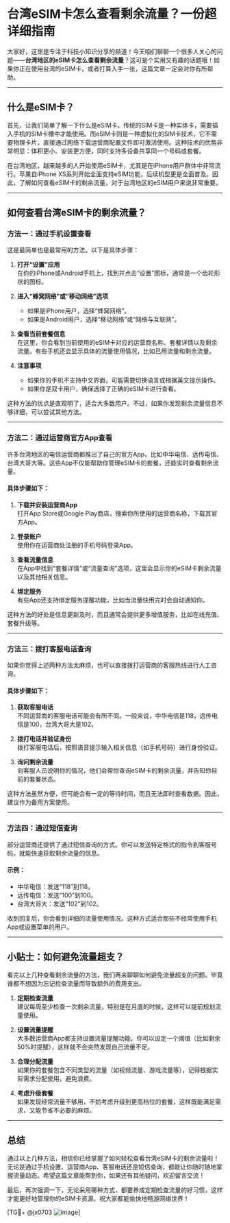 # 台湾eSIM卡怎么查看剩余流量？一份超详细指南

大家好，这里是专注于科技小知识分享的频道！今天咱们聊聊一个很多人关心的问题——**台湾地区的eSIM卡怎么查看剩余流量**？这可是个实用又有趣的话题哦！如果你正在使用台湾的eSIM卡，或者打算入手一张，这篇文章一定会对你有所帮助。

---

## 什么是eSIM卡？

首先，让我们简单了解一下什么是eSIM卡。传统的SIM卡是一种实体卡，需要插入手机的SIM卡槽中才能使用。而eSIM卡则是一种虚拟化的SIM卡技术，它不需要物理卡片，直接通过网络下载运营商配置文件即可激活使用。这种技术的优势非常明显：体积更小、安装更方便，同时支持多设备共享同一个号码或套餐。

在台湾地区，越来越多的人开始使用eSIM卡，尤其是在iPhone用户群体中非常流行。苹果自iPhone XS系列开始全面支持eSIM功能，后续机型更是全面普及。因此，了解如何查看eSIM卡的剩余流量，对于台湾地区的eSIM用户来说非常重要。

---

## 如何查看台湾eSIM卡的剩余流量？

### 方法一：通过手机设置查看

这是最简单也是最常用的方法。以下是具体步骤：

1. **打开“设置”应用**  
   在你的iPhone或Android手机上，找到并点击“设置”图标，通常是一个齿轮形状的图标。

2. **进入“蜂窝网络”或“移动网络”选项**  
   - 如果是iPhone用户，选择“蜂窝网络”。
   - 如果是Android用户，选择“移动网络”或“网络与互联网”。

3. **查看当前套餐信息**  
   在这里，你会看到当前使用的eSIM卡对应的运营商名称、套餐详情以及剩余流量。有些手机还会显示具体的流量使用情况，比如已用流量和剩余流量。

4. **注意事项**  
   - 如果你的手机不支持中文界面，可能需要切换语言或根据英文提示操作。
   - 如果你是双卡用户，确保选择了正确的eSIM卡进行查看。

这种方法的优点是直观明了，适合大多数用户。不过，如果你发现剩余流量信息不够详细，可以尝试其他方法。

---

### 方法二：通过运营商官方App查看

许多台湾地区的电信运营商都推出了自己的官方App，比如中华电信、远传电信、台湾大哥大等。这些App不仅能帮助你管理eSIM卡的套餐，还能实时查看剩余流量。

#### 具体步骤如下：

1. **下载并安装运营商App**  
   打开App Store或Google Play商店，搜索你所使用的运营商名称，下载其官方App。

2. **登录账户**  
   使用你在运营商处注册的手机号码登录App。

3. **查看流量信息**  
   在App中找到“套餐详情”或“流量查询”选项，这里会显示你的eSIM卡剩余流量以及其他相关信息。

4. **绑定服务**  
   有些App还支持绑定服务提醒功能，比如当流量快用完时会自动通知你。

这种方法的好处是信息更新及时，而且通常会提供更多增值服务，比如在线充值、套餐升级等。

---

### 方法三：拨打客服电话查询

如果你觉得上述两种方法太麻烦，也可以直接拨打运营商的客服热线进行人工咨询。

#### 具体步骤如下：

1. **获取客服电话**  
   不同运营商的客服电话可能会有所不同。一般来说，中华电信是118，远传电信是100，台湾大哥大是102。

2. **拨打电话并验证身份**  
   拨打客服电话后，按照语音提示输入相关信息（如手机号码）进行身份验证。

3. **询问剩余流量**  
   向客服人员说明你的情况，他们会帮你查询eSIM卡的剩余流量，并告知你目前的套餐状态。

这种方法虽然方便，但可能会有一定的等待时间，而且无法即时查看数据。因此，建议作为备用方案使用。

---

### 方法四：通过短信查询

部分运营商还提供了通过短信查询的方式。你可以发送特定格式的指令到客服号码，就能快速获取剩余流量的信息。

#### 示例：

- 中华电信：发送“118”到118。
- 远传电信：发送“100”到100。
- 台湾大哥大：发送“102”到102。

收到回复后，你会看到详细的流量使用情况。这种方式适合那些不经常使用手机App或设置菜单的用户。

---

## 小贴士：如何避免流量超支？

看完以上几种查看剩余流量的方法，我们再来聊聊如何避免流量超支的问题。毕竟谁都不想因为忘记检查流量而导致额外的费用支出。

1. **定期检查流量**  
   建议每周至少检查一次剩余流量，特别是在月底的时候，这样可以提前规划流量使用。

2. **设置流量提醒**  
   大多数运营商App都支持设置流量提醒功能。你可以设定一个阈值（比如剩余50%时提醒），这样就不会突然发现自己流量不足。

3. **合理分配流量**  
   如果你的套餐包含不同类型的流量（如视频流量、游戏流量等），记得根据实际需求分配使用，避免浪费。

4. **考虑升级套餐**  
   如果发现经常流量不够用，不妨考虑升级到更高档位的套餐，这样既能满足需求，又能节省不必要的麻烦。

---

## 总结

通过以上几种方法，相信你已经掌握了如何轻松查看台湾eSIM卡的剩余流量啦！无论是通过手机设置、运营商App、客服电话还是短信查询，都能让你随时随地掌握流量动态。希望这篇文章能帮到你，如果还有其他疑问，欢迎留言交流！

最后，再次强调一下，无论采用哪种方式，都要养成定期检查流量的好习惯，这样才能更好地管理你的eSIM卡资源。祝大家都能愉快地畅游网络世界！

[TG💪+ @jx0703 ![Image](https://github.com/user-attachments/assets/dbca1d08-cadb-493c-b0ec-ad6f7a83f270)]